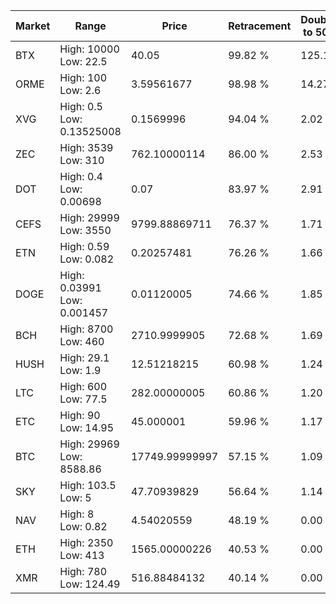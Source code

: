 | Market | Range | Price| Retracement | Doubles to 50% |
| --- | --- | --- | --- | --- |
| BTX | High: 10000<br />Low: 22.5 | 40.05 | 99.82 % | 125.12 |
| ORME | High: 100<br />Low: 2.6 | 3.59561677 | 98.98 % | 14.27 |
| XVG | High: 0.5<br />Low: 0.13525008 | 0.1569996 | 94.04 % | 2.02 |
| ZEC | High: 3539<br />Low: 310 | 762.10000114 | 86.00 % | 2.53 |
| DOT | High: 0.4<br />Low: 0.00698 | 0.07 | 83.97 % | 2.91 |
| CEFS | High: 29999<br />Low: 3550 | 9799.88869711 | 76.37 % | 1.71 |
| ETN | High: 0.59<br />Low: 0.082 | 0.20257481 | 76.26 % | 1.66 |
| DOGE | High: 0.03991<br />Low: 0.001457 | 0.01120005 | 74.66 % | 1.85 |
| BCH | High: 8700<br />Low: 460 | 2710.9999905 | 72.68 % | 1.69 |
| HUSH | High: 29.1<br />Low: 1.9 | 12.51218215 | 60.98 % | 1.24 |
| LTC | High: 600<br />Low: 77.5 | 282.00000005 | 60.86 % | 1.20 |
| ETC | High: 90<br />Low: 14.95 | 45.000001 | 59.96 % | 1.17 |
| BTC | High: 29969<br />Low: 8588.86 | 17749.99999997 | 57.15 % | 1.09 |
| SKY | High: 103.5<br />Low: 5 | 47.70939829 | 56.64 % | 1.14 |
| NAV | High: 8<br />Low: 0.82 | 4.54020559 | 48.19 % | 0.00 |
| ETH | High: 2350<br />Low: 413 | 1565.00000226 | 40.53 % | 0.00 |
| XMR | High: 780<br />Low: 124.49 | 516.88484132 | 40.14 % | 0.00 |
